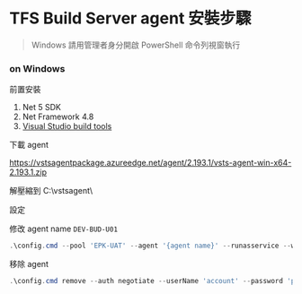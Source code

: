 # TFS Build Server agent 安裝步驟

> Windows 請用管理者身分開啟 PowerShell 命令列視窗執行

### on Windows

前置安裝
1. Net 5 SDK
2. Net Framework 4.8
3. [Visual Studio build tools](https://visualstudio.microsoft.com/thank-you-downloading-visual-studio/?sku=BuildTools&rel=160)

下載 agent

https://vstsagentpackage.azureedge.net/agent/2.193.1/vsts-agent-win-x64-2.193.1.zip

解壓縮到 C:\vstsagent\


設定

修改 agent name `DEV-BUD-U01`

```powershell
.\config.cmd --pool 'EPK-UAT' --agent '{agent name}' --runasservice --work '_work' --url '{tfs url}' --auth negotiate --userName '{account}' --password '{password}'  --windowsLogonAccount '{account}' --windowsLogonPassword '{password}'
```

移除 agent

```powershell
.\config.cmd remove --auth negotiate --userName 'account' --password 'password'
```

